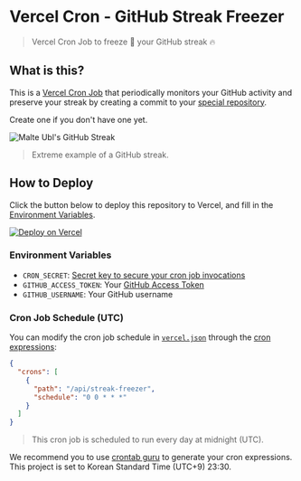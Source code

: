 # Vercel Cron - GitHub Streak Freezer

> Vercel Cron Job to freeze :ice_cube: your GitHub streak :fire:

## What is this?

This is a [Vercel Cron Job](https://vercel.com/docs/cron-jobs) that periodically monitors your GitHub activity and preserve your streak by creating a commit to your [special repository](https://docs.github.com/en/account-and-profile/setting-up-and-managing-your-github-profile/customizing-your-profile/managing-your-profile-readme).

Create one if you don't have one yet.

![Malte Ubl's GitHub Streak](https://user-images.githubusercontent.com/89679/87104885-2425a900-c20e-11ea-9d06-d5e513fece95.png)

> Extreme example of a GitHub streak.

## How to Deploy

Click the button below to deploy this repository to Vercel, and fill in the [Environment Variables](#environment-variables).

[![Deploy on Vercel](https://vercel.com/button)](https://vercel.com/new/clone?repository-url=https://github.com/devjiwonchoi/vercel-cron-github-streak-freezer&env=CRON_SECRET,GITHUB_ACCESS_TOKEN,GITHUB_USERNAME)

### Environment Variables

- `CRON_SECRET`: [Secret key to secure your cron job invocations](https://vercel.com/docs/cron-jobs/manage-cron-jobs#securing-cron-jobs)
- `GITHUB_ACCESS_TOKEN`: Your [GitHub Access Token](https://docs.github.com/en/authentication/keeping-your-account-and-data-secure/managing-your-personal-access-tokens#creating-a-fine-grained-personal-access-token)
- `GITHUB_USERNAME`: Your GitHub username

### Cron Job Schedule (UTC)

You can modify the cron job schedule in [`vercel.json`](./vercel.json) through the [cron expressions](https://vercel.com/docs/cron-jobs#cron-expressions):

```json
{
  "crons": [
    {
      "path": "/api/streak-freezer",
      "schedule": "0 0 * * *"
    }
  ]
}
```

> This cron job is scheduled to run every day at midnight (UTC).

We recommend you to use [crontab guru](https://crontab.guru) to generate your cron expressions. This project is set to Korean Standard Time (UTC+9) 23:30.
